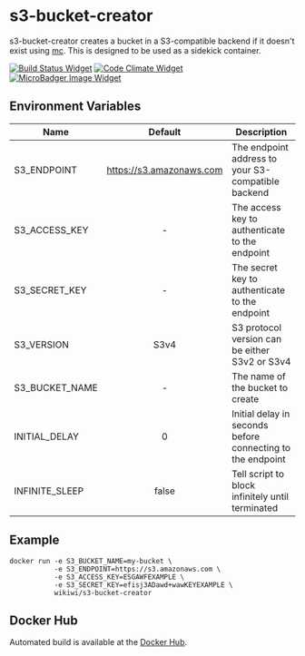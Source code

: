 # s3-bucket-creator
s3-bucket-creator creates a bucket in a S3-compatible backend if it doesn't exist using [mc](https://github.com/minio/mc). This is designed to be used as a sidekick container.

[![Build Status Widget]][Build Status] [![Code Climate Widget]][Code Climate] [![MicroBadger Image Widget]][MicroBadger URL]

[Build Status]: https://travis-ci.org/wikiwi/s3-bucket-creator
[Build Status Widget]: https://travis-ci.org/wikiwi/s3-bucket-creator.svg?branch=master
[Code Climate]: https://codeclimate.com/github/wikiwi/s3-bucket-creator
[Code Climate Widget]: https://codeclimate.com/github/wikiwi/s3-bucket-creator/badges/gpa.svg
[MicroBadger URL]: http://microbadger.com/#/images/wikiwi/s3-bucket-creator
[MicroBadger Image Widget]: https://images.microbadger.com/badges/image/wikiwi/s3-bucket-creator.svg


## Environment Variables
| Name           | Default                  | Description                                                |
| -------------- |:------------------------:| ---------------------------------------------------------- |
| S3_ENDPOINT    | https://s3.amazonaws.com | The endpoint address to your S3-compatible backend         |
| S3_ACCESS_KEY  | -                        | The access key to authenticate to the endpoint             |
| S3_SECRET_KEY  | -                        | The secret key to authenticate to the endpoint             |
| S3_VERSION     | S3v4                     | S3 protocol version can be either S3v2 or S3v4             |
| S3_BUCKET_NAME | -                        | The name of the bucket to create                           |
| INITIAL_DELAY  | 0                        | Initial delay in seconds before connecting to the endpoint |
| INFINITE_SLEEP | false                    | Tell script to block infinitely until terminated           |

## Example

    docker run -e S3_BUCKET_NAME=my-bucket \
               -e S3_ENDPOINT=https://s3.amazonaws.com \
               -e S3_ACCESS_KEY=ESGAWFEXAMPLE \
               -e S3_SECRET_KEY=efisj3ADawd+wawKEYEXAMPLE \
               wikiwi/s3-bucket-creator

## Docker Hub
Automated build is available at the [Docker Hub](https://hub.docker.com/r/wikiwi/s3-bucket-creator).

